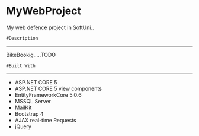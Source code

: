 # MyWebProject
My web defence project in SoftUni..

    #Description
___________________________________________
BikeBookig.....TODO



    #Built With
___________________________________________

* ASP.NET CORE 5
* ASP.NET CORE 5 view components
* EntityFrameworkCore 5.0.6
* MSSQL Server
* MailKit
* Bootstrap 4
* AJAX real-time Requests
* jQuery
